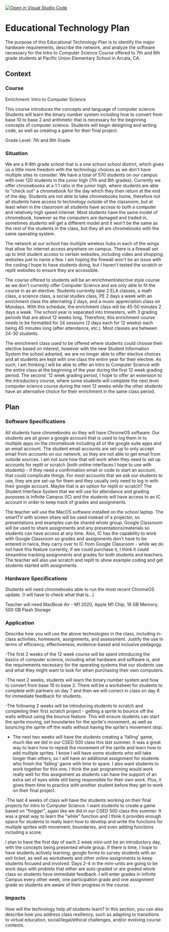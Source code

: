 [![Open in Visual Studio Code](https://classroom.github.com/assets/open-in-vscode-c66648af7eb3fe8bc4f294546bfd86ef473780cde1dea487d3c4ff354943c9ae.svg)](https://classroom.github.com/online_ide?assignment_repo_id=9404774&assignment_repo_type=AssignmentRepo)
# Educational Technology Plan

The purpose of this Educational Technology Plan is to identify the major hardware requirements, describe the network, and analyze the software necessary for the Intro to Computer Science Course offered to 7th and 8th grade students at Pacific Union Elementary School in Arcata, CA.

## Context

### Course

Enrichment: Intro to Computer Science

This course introduces the concepts and language of computer science. Students will learn the binary number system including how to convert from base 10 to base 2 and arithmetic that is necessary for the beginning concepts of computer science. Students will begin designing and writing code, as well as creating a game for their final project.

Grade Level: 7th and 8th Grade

### Situation

We are a K-8th grade school that is a one school school district, which gives us a little more freedom with the technology choices as we don't have multiple sites to consider. We have a total of 570 students on our campus with over 120 students in the junior high (7th and 8th grades). Currently we offer chromebooks at a 1:1 ratio in the junior high, where students are able to "check out" a chromebook for the day which they then return at the end of the day. Students are not able to take chromebooks home, therefore not all students have access to technology outside of the classroom, but at least when in the classroom all students have access to both a computer and relatively high speed internet. Most students have the same model of chromebook, however as the computers are damaged and traded in, sometimes students will get a different model and it won't be the same as the rest of the students in the class, but they all are chromebooks with the same operating system.

The network at our school has multiple wireless hubs in each of the wings that allow for internet access anywhere on campus. There is a firewall set up to limit student access to certain websites, including video and shopping websites just to name a few. I am hoping the firewall won't be an issue with the coding I hope to have students doing, but I haven't tested the scratch or replit websites to ensure they are accessible.

The course offered to students will be an enrichment/elective style course as we don't currently offer Computer Science and are only able to fit the course in as an elective. Students currently take 2 ELA classes, a math class, a science class, a social studies class, PE 2 days a week with an enrichment class the alternating 2 days, and a music appreciation class on Mondays.  With this schedule, the enrichment class will be 45-50 minutes 2 days a week. The school year is separated into trimesters, with 3 grading periods that are about 12 weeks long. Therefore, this enrichment course needs to be formatted for 24 sessions (2 days each for 12 weeks) each being 45 minutes long (after attendance, etc.). Most classes are between 24-30 students.

The enrichment class used to be offered where students could choose their elective based on interest, however with the new Student Information System the school adopted, we are no longer able to offer elective choices and all students are kept with one class the entire year for their elective. As such, I am thinking I will be able to offer an Intro to Computer Science with the entire class at the beginning of the year during the first 12 week grading period. The second `12 week grading period, I hope to offer an extension to the introductory course, where some students will complete the next level computer science course during the next 12 weeks while the other students have an alternative choice for their enrichment in the same class period.

## Plan

### Software Specifications

All students have chromebooks so they will have ChromeOS software. Our students are all given a google account that is used to log them in to multiple apps on the chromebook including all of the google suite apps and an email account. The student email accounts are set-up to only accept email from accounts on our network, so they are not able to get email from outside sources. I am not sure how that will work when they need to set up accounts for replit or scratch (both online interfaces I hope to use with students) - if they need a confirmation email or code to start an account, that could complicate things.  For most accounts that we ask our students to use, they are pre set-up for them and they usually only need to log in with their google account. Maybe that is an option for replit or scratch? 
The Student Interface System that we will use for attendance and grading purposes is Infinite Campus (IC) and the students will have access to an IC account in order to keep track of grades and assignments.

The teacher will use the MacOS software installed on the school laptop. The smartTV with screen share will be used instead of a projector, so presentations and examples can be shared whole group.  Google Classroom will be used to share assignments and any presentations/materials so students can have access at any time. Also, IC has the capability to work with Google Classroom so grades and assignments don't have to be entered in twice, they carry over to IC from Google Classroom - while we do not have this feature currently, if we could purchase it, I think it could streamline tracking assignments and grades for both students and teachers. The teacher will also use scratch and replit to show example coding and get students started with assignments.


### Hardware Specifications

Students will need chromebooks able to run the most recent ChromeOS update. (I will have to check what that is...)

Teacher will need MacBook Air - M1 2020, Apple M1 Chip, 16 GB Memory, 500 GB Flash Storage

### Application

Describe how you will use the above technologies in the class, including
in-class activities, homework, assignments, and assessment. Justify the use
in terms of efficiency, effectiveness, evidence-based and inclusive pedagogy.

-The first 2 weeks of the 12 week course will be spent introducing the basics of computer science, including what hardware and software is, and the requirements necessary for the operating systems that our students use and what they might want to look for when purchasing their own computers.

-The next 2 weeks, students will learn the binary number system and how to convert from base 10 to base 2. There will be a worksheet for students to complete with partners on day 7 and then we will correct in class on day 8 for immediate feedback for students.

-The following 2 weeks will be introducing students to scratch and completing their first scratch project - getting a sprite to bounce off the walls without using the bounce feature. 
This will ensure students can start the sprite moving, set boundaries for the sprite's movement, as well as bouncing the sprite off the walls without having the sprite's movement stop.

- The next two weeks will have the students creating a 'falling' game, much like we did in our CSED 500 class this last summer. It was a great way to learn how to repeat the movement of the sprite and learn how to add mulitple sprites. I know I will have some students who will take longer than others, so I will have an additional assignment for students who finish the 'falling' game with time to spare. I also want students to work together for this one. I think the pair programming would work really well for this assignment as students can have the support of an extra set of eyes while still being responsible for their own work. Plus, it gives them time to practice with another student before they get to work on their final project.

-The last 4 weeks of class will have the students working on their final projects for Intro to Computer Science. I want students to create a game based on "frogger", again like we did in our CSED 500 class this summer. It was a great way to learn the "while" function and I think it provides enough space for students to really learn how to develop and write the functions for multiple sprites with movement, boundaries, and even adding functions including a score.

I plan to have the first day of each 2 week mini-unit be an introductory day, with the concepts being presented whole group. If there is time, I hope to have students actively learning, google forms to survey students with an exit ticket, as well as worksheets and other online assignments to keep students focused and involved.  Days 2-4 in the mini-units are going to be work days with problets that either are auto-graded or are graded whole class so students have immediate feedback.  I will enter grades in Infinite Campus every other week, one participation grade and one assignment grade so students are aware of their progress in the course.



### Impacts

How will the technology help *all* students learn? In this section, you can also
describe how you address class resiliency, such as adapting to
transitions to virtual education, social/legal/ethical challenges,  and/or
evolving course contexts.
